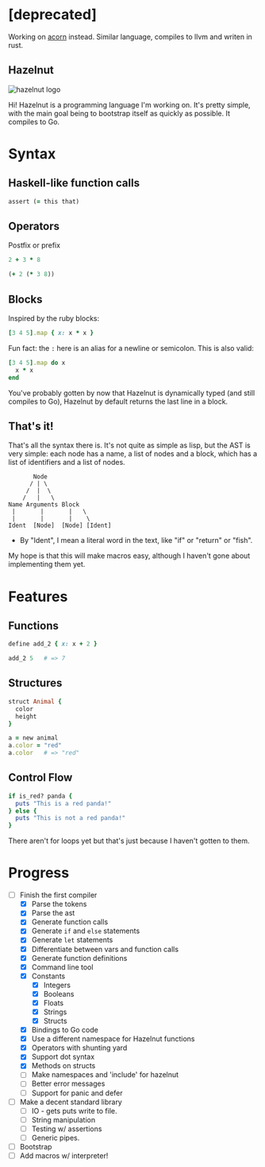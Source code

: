 
# [deprecated]

Working on [acorn](https://github.com/Charlesetc/acorn) instead. Similar language, compiles to llvm and writen in rust.

## Hazelnut

![hazelnut logo](http://www.charlesetc.com/hazelnut/logo/hazelnut.svg)

Hi! Hazelnut is a programming language I'm working on.
It's pretty simple, with the main goal being to bootstrap
itself as quickly as possible. It compiles to Go.

# Syntax

## Haskell-like function calls

```ruby
assert (= this that)
```

## Operators

Postfix or prefix

```ruby
2 + 3 * 8
```

```ruby
(+ 2 (* 3 8))
```

## Blocks

Inspired by the ruby blocks:
```ruby
[3 4 5].map { x: x * x }
```

Fun fact: the `:` here is an alias for a newline or semicolon. This is also valid:

```ruby
[3 4 5].map do x
  x * x
end
```

You've probably gotten by now that Hazelnut is dynamically typed (and still compiles to Go), Hazelnut by default returns the last line in a block.

## That's it!

That's all the syntax there is. It's not quite as simple as lisp, but the AST is very simple:
each node has a name, a list of nodes and a block, which has a list of identifiers and a list of nodes.
```
       Node
      / | \
     /  |  \
    /   |   \
Name Arguments Block
 |       |       |   \
 |       |       |    \
Ident  [Node]  [Node] [Ident]
```
* By "Ident", I mean a literal word in the text, like "if" or "return" or "fish".

My hope is that this will make macros easy, although I haven't gone about implementing them yet.

# Features

## Functions

```ruby
define add_2 { x: x + 2 }

add_2 5   # => 7
```

## Structures
```ruby
struct Animal {
  color
  height
}

a = new animal
a.color = "red"
a.color   # => "red"
```

## Control Flow

```ruby
if is_red? panda {
  puts "This is a red panda!"
} else {
  puts "This is not a red panda!"
}
```

There aren't for loops yet but that's just because I haven't gotten to them.

# Progress

* [ ] Finish the first compiler
  - [x] Parse the tokens
  - [x] Parse the ast
  - [x] Generate function calls
  - [x] Generate `if` and `else` statements
  - [x] Generate `let` statements
  - [x] Differentiate between vars and function calls
  - [x] Generate function definitions
  - [x] Command line tool
  - [x] Constants
      * [x] Integers
      * [x] Booleans
      * [x] Floats
      * [x] Strings
      * [x] Structs
  - [x] Bindings to Go code
  - [x] Use a different namespace for Hazelnut functions
  - [x] Operators with shunting yard
  - [x] Support dot syntax
  - [x] Methods on structs
  - [ ] Make namespaces and 'include' for hazelnut
  - [ ] Better error messages
  - [ ] Support for panic and defer
* [ ] Make a decent standard library
  - [ ] IO - gets puts write to file.
  - [ ] String manipulation
  - [ ] Testing w/ assertions
  - [ ] Generic pipes.
* [ ] Bootstrap
* [ ] Add macros w/ interpreter!
